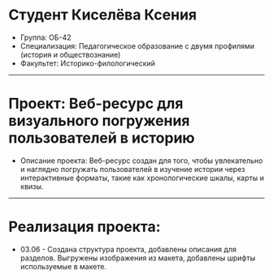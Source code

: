 # Cтудент Киселёва Ксения
- Группа: ОБ-42
- Специализация: Педагогическое образование с двумя профилями (история и обществознание)
- Факультет: Историко-филологический
---
# Проект: Веб-ресурс для визуального погружения пользователей в историю
- Описание проекта: Веб-ресурс создан для того, чтобы увлекательно и наглядно погружать пользователей в изучение истории через интерактивные форматы, такие как хронологические шкалы, карты и квизы.
---
# Реализация проекта:
- 03.06 - Создана структура проекта, добавлены описания для разделов. Выгружены изображения из макета, добавлены шрифты используемые в макете.






